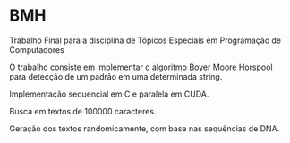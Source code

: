 BMH
===

Trabalho Final para a disciplina de Tópicos 
              Especiais em Programação de Computadores
              
O trabalho consiste em implementar o algoritmo Boyer Moore Horspool para detecção de um padrão em uma determinada string.

Implementação sequencial em C e paralela em CUDA.

Busca em textos de 100000 caracteres.

Geração dos textos randomicamente, com base nas sequências de DNA.
